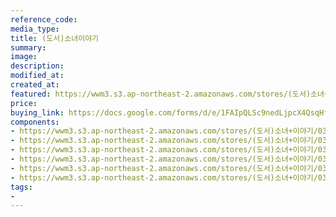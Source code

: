 ```yaml
---
reference_code:
media_type:
title: (도서)소녀이야기
summary:
image:
description:
modified_at:
created_at:
featured: https://wwm3.s3.ap-northeast-2.amazonaws.com/stores/(도서)소녀+이야기/03_소녀이야기+(1)r.jpg
price: 
buying_link: https://docs.google.com/forms/d/e/1FAIpQLSc9nedLjpcX4QsqHfsDClSUvnY_z8JjKZMrkfDJmnqozNUliA/viewform
components:
- https://wwm3.s3.ap-northeast-2.amazonaws.com/stores/(도서)소녀+이야기/03_소녀이야기+(1)r.jpg
- https://wwm3.s3.ap-northeast-2.amazonaws.com/stores/(도서)소녀+이야기/03_소녀이야기+(2)r.jpg
- https://wwm3.s3.ap-northeast-2.amazonaws.com/stores/(도서)소녀+이야기/03_소녀이야기+(3)r.jpg
- https://wwm3.s3.ap-northeast-2.amazonaws.com/stores/(도서)소녀+이야기/03_소녀이야기+(4)r.jpg
- https://wwm3.s3.ap-northeast-2.amazonaws.com/stores/(도서)소녀+이야기/03_소녀이야기+(5)r.jpg
- https://wwm3.s3.ap-northeast-2.amazonaws.com/stores/(도서)소녀+이야기/03_소녀이야기+(6)r.jpg
tags:
-
---
```

